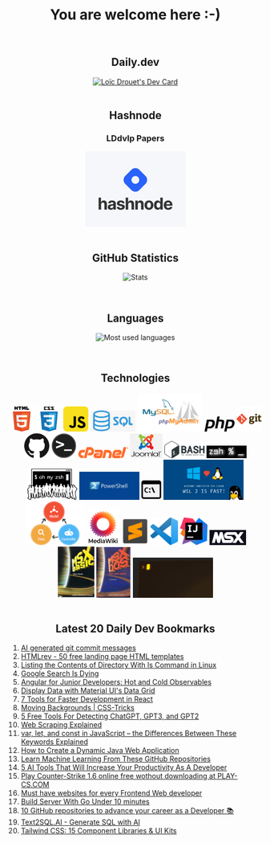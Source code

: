 <h1 align="center"> You are welcome here :-)</h1>

<br />

<div align="center">
    <h2>Daily.dev</h2>    
    <a href="https://app.daily.dev/LDdvlp">
        <img
            src="https://api.daily.dev/devcards/6a2db644d7b342d5924aa8a261fc3c97.png?r=d2h" width="400"
            alt="Loïc Drouet's Dev Card" 
        />
    </a>
</div>

<br />

<div align="center">
    <h2>Hashnode</h2>
    <h3>LDdvlp Papers</h3>
    <a href="https://lddvlp.hashnode.dev/">
        <img 
            src="/images/00-hashnode-logo.jfif" 
            width="200" alt="LDdvlp Papers" 
        />
    </a>
</div>

<br />

<div align="center">
    <h2>GitHub Statistics</h2>
    
![Stats](https://github-readme-stats.vercel.app/api?username=lddvlp&show_icons=true&theme=radical&count_private=true)

</div>

<br />

<div align="center">
    <h2>Languages</h2>

![Most used languages](https://github-readme-stats.vercel.app/api/top-langs/?username=lddvlp)

</div>

<br />

<div align="center">
    <h2>Technologies</h2>

<!-- Image #01    -->
<img alt="HTML5" width="50px" src="https://raw.githubusercontent.com/github/explore/80688e429a7d4ef2fca1e82350fe8e3517d3494d/topics/html/html.png" />

<!-- Image #02    -->
<img alt="CSS3" width="50px" src="https://raw.githubusercontent.com/github/explore/80688e429a7d4ef2fca1e82350fe8e3517d3494d/topics/css/css.png" />

<!-- Image #03    -->
<img alt="JavaScript" width="50px"   src="/images/03-javascript-logo.png" />

<!-- Image #04    -->
<img alt="SQL" width="90px" src="/images/04-sql-logo.jpg" />

<!-- Image #05    -->
<img alt="phpMyAdmin-MySQL" width="130px" src="/images/05-phpmyadmin-mysql-logo.png" />

<!-- Image #06    -->
<img alt="PHP" width="60px" src="/images/06-php-logo-alt.png" />

<!-- Image #07    -->
<img alt="Git" width="50px" src="https://raw.githubusercontent.com/github/explore/80688e429a7d4ef2fca1e82350fe8e3517d3494d/topics/git/git.png" />

<!-- Image #08    -->
<img alt="GitHub" width="50px" src="https://raw.githubusercontent.com/github/explore/78df643247d429f6cc873026c0622819ad797942/topics/github/github.png" />

<!-- Image #09    -->
<img alt="Shell" width="50px" src="https://raw.githubusercontent.com/github/explore/80688e429a7d4ef2fca1e82350fe8e3517d3494d/topics/terminal/terminal.png" />

<!-- Image #10    -->
<img alt="cPanel" width="100px" src="/images/10-cpanel-logo.png" />

<!-- Image #11    -->
<img alt="Joomla!" width="65px" src="/images/11-joomla-logo.png" />

<!-- Image #12    -->
<img alt="Bash" width="80px" src="/images/12-bash-logo.png" />

<!-- Image #13    -->
<img alt="Zsh" width="80px" src="/images/13-zsh-logo.gif" />

<!-- Image #14    -->
<img alt="Oh My Zsh" width="100px" src="/images/14-oh_my_zsh-logo.png" />

<!-- Image #15    -->
<img alt="PowerShell" width="120px" src="/images/15-powershell-logo.jpg" />

<!-- Image #16    -->
<img alt="cmd" width="40px" src="/images/16-cmd-logo.png" />

<!-- Image #17    -->
<img alt="WSL2" width="160px" src="/images/17-wsl2-logo.jpg" />

<!-- Image #18    -->
<img alt="MVC" width="120px" src="/images/18-mvc-logo.jpg" />

<!-- Image #19    -->
<img alt="MediaWiki" width="65px" src="/images/19-mediawiki-logo.png" />

<!-- Image #90    -->
<img alt="Sublime Text" width="55px" src="/images/90-sublime_text-logo.png" />

<!-- Image #91    -->
<img alt="VS Code" width="55px" src="/images/91-vs_code-logo.png" />

<!-- Image #92    -->
<img alt="IntelliJ IDEA" width="55px" src="/images/92-intellij_idea.png" />

<!-- Image #95   -->
<img alt="MSX" width="73px" src="/images/95-msx-logo.png" />

<!-- Image #96    -->
<img alt="MSX-BASIC" width="73px" src="/images/96-msx_ basic-logo.jfif" />

<!-- Image #97    -->
<img alt="MSX-DOS" width="69px" src="/images/97-msx_dos-logo.jpg" />

<!-- Image #99    -->
<img alt="Amber Terminal" width="160px" src="/images/98-amber_terminal.gif" />

</div>

<br />

<div align="center">
    <h2>Latest 20 Daily Dev Bookmarks</h2>
</div>

<!-- daily.dev BOOKMARKS:START -->
1. [AI generated git commit messages](https://app.daily.dev/posts/yVcWJsz00?utm_source=rss&utm_medium=bookmarks&utm_campaign=Yaq6rDv_C)
2. [HTMLrev - 50 free landing page HTML templates](https://app.daily.dev/posts/nTIwIRtvb?utm_source=rss&utm_medium=bookmarks&utm_campaign=Yaq6rDv_C)
3. [Listing the Contents of Directory With ls Command in Linux](https://app.daily.dev/posts/wdVqc51yo?utm_source=rss&utm_medium=bookmarks&utm_campaign=Yaq6rDv_C)
4. [Google Search Is Dying](https://app.daily.dev/posts/oTjWBDVHM?utm_source=rss&utm_medium=bookmarks&utm_campaign=Yaq6rDv_C)
5. [Angular for Junior Developers: Hot and Cold Observables](https://app.daily.dev/posts/jZA8K5jmY?utm_source=rss&utm_medium=bookmarks&utm_campaign=Yaq6rDv_C)
6. [Display Data with Material UI&#39;s Data Grid](https://app.daily.dev/posts/gEIuBfYt9?utm_source=rss&utm_medium=bookmarks&utm_campaign=Yaq6rDv_C)
7. [7 Tools for Faster Development in React](https://app.daily.dev/posts/ZX97REQIt?utm_source=rss&utm_medium=bookmarks&utm_campaign=Yaq6rDv_C)
8. [Moving Backgrounds | CSS-Tricks](https://app.daily.dev/posts/v_dwWIeRy?utm_source=rss&utm_medium=bookmarks&utm_campaign=Yaq6rDv_C)
9. [5 Free Tools For Detecting ChatGPT, GPT3, and GPT2](https://app.daily.dev/posts/qYQ3Tuufv?utm_source=rss&utm_medium=bookmarks&utm_campaign=Yaq6rDv_C)
10. [Web Scraping Explained](https://app.daily.dev/posts/-Ef1jIGUX?utm_source=rss&utm_medium=bookmarks&utm_campaign=Yaq6rDv_C)
11. [var, let, and const in JavaScript – the Differences Between These Keywords Explained](https://app.daily.dev/posts/rj4DNo0pV?utm_source=rss&utm_medium=bookmarks&utm_campaign=Yaq6rDv_C)
12. [How to Create a Dynamic Java Web Application](https://app.daily.dev/posts/o3xv1n_M5?utm_source=rss&utm_medium=bookmarks&utm_campaign=Yaq6rDv_C)
13. [Learn Machine Learning From These GitHub Repositories](https://app.daily.dev/posts/Pbhfwwak8?utm_source=rss&utm_medium=bookmarks&utm_campaign=Yaq6rDv_C)
14. [5 AI Tools That Will Increase Your Productivity As A Developer](https://app.daily.dev/posts/xBzDHWtXC?utm_source=rss&utm_medium=bookmarks&utm_campaign=Yaq6rDv_C)
15. [Play Сounter-Strike 1.6 online free wothout downloading at PLAY-CS.COM](https://app.daily.dev/posts/V420rPxVD?utm_source=rss&utm_medium=bookmarks&utm_campaign=Yaq6rDv_C)
16. [Must have websites for every Frontend Web developer](https://app.daily.dev/posts/ImT1qGzwG?utm_source=rss&utm_medium=bookmarks&utm_campaign=Yaq6rDv_C)
17. [Build Server With Go Under 10 minutes](https://app.daily.dev/posts/j2NXrK9eI?utm_source=rss&utm_medium=bookmarks&utm_campaign=Yaq6rDv_C)
18. [10 GitHub repositories to advance your career as a Developer 📚](https://app.daily.dev/posts/SfUbMTHZS?utm_source=rss&utm_medium=bookmarks&utm_campaign=Yaq6rDv_C)
19. [Text2SQL.AI - Generate SQL with AI](https://app.daily.dev/posts/x6AoTSk9J?utm_source=rss&utm_medium=bookmarks&utm_campaign=Yaq6rDv_C)
20. [Tailwind CSS: 15 Component Libraries &amp; UI Kits](https://app.daily.dev/posts/_Lfr4yoSb?utm_source=rss&utm_medium=bookmarks&utm_campaign=Yaq6rDv_C)

<!-- daily.dev BOOKMARKS:END -->
